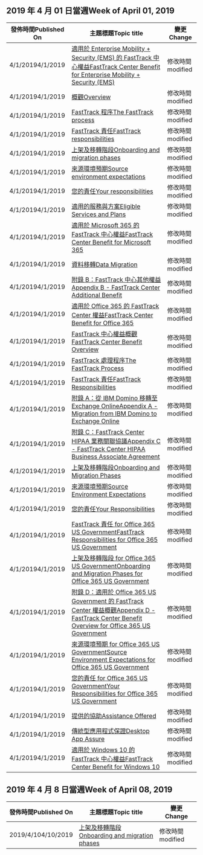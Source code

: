 <!-- This file is generated automatically each week. Changes made to this file will be overwritten.-->




## <a name="week-of-april-01-2019"></a><span data-ttu-id="ee718-101">2019 年 4 月 01 日當週</span><span class="sxs-lookup"><span data-stu-id="ee718-101">Week of April 01, 2019</span></span>


| <span data-ttu-id="ee718-102">發佈時間</span><span class="sxs-lookup"><span data-stu-id="ee718-102">Published On</span></span> |<span data-ttu-id="ee718-103">主題標題</span><span class="sxs-lookup"><span data-stu-id="ee718-103">Topic title</span></span> | <span data-ttu-id="ee718-104">變更</span><span class="sxs-lookup"><span data-stu-id="ee718-104">Change</span></span> |
|------|------------|--------|
| <span data-ttu-id="ee718-105">4/1/2019</span><span class="sxs-lookup"><span data-stu-id="ee718-105">4/1/2019</span></span> | [<span data-ttu-id="ee718-106">適用於 Enterprise Mobility + Security (EMS) 的 FastTrack 中心權益</span><span class="sxs-lookup"><span data-stu-id="ee718-106">FastTrack Center Benefit for Enterprise Mobility + Security (EMS)</span></span>](/FastTrack/ems-fasttrack-benefit-for-ems) | <span data-ttu-id="ee718-107">修改時間</span><span class="sxs-lookup"><span data-stu-id="ee718-107">modified</span></span> |
| <span data-ttu-id="ee718-108">4/1/2019</span><span class="sxs-lookup"><span data-stu-id="ee718-108">4/1/2019</span></span> | [<span data-ttu-id="ee718-109">概觀</span><span class="sxs-lookup"><span data-stu-id="ee718-109">Overview</span></span>](/FastTrack/ems-fasttrack-benefit-overview) | <span data-ttu-id="ee718-110">修改時間</span><span class="sxs-lookup"><span data-stu-id="ee718-110">modified</span></span> |
| <span data-ttu-id="ee718-111">4/1/2019</span><span class="sxs-lookup"><span data-stu-id="ee718-111">4/1/2019</span></span> | [<span data-ttu-id="ee718-112">FastTrack 程序</span><span class="sxs-lookup"><span data-stu-id="ee718-112">The FastTrack process</span></span>](/FastTrack/ems-fasttrack-process) | <span data-ttu-id="ee718-113">修改時間</span><span class="sxs-lookup"><span data-stu-id="ee718-113">modified</span></span> |
| <span data-ttu-id="ee718-114">4/1/2019</span><span class="sxs-lookup"><span data-stu-id="ee718-114">4/1/2019</span></span> | [<span data-ttu-id="ee718-115">FastTrack 責任</span><span class="sxs-lookup"><span data-stu-id="ee718-115">FastTrack responsibilities</span></span>](/FastTrack/ems-fasttrack-responsibilities) | <span data-ttu-id="ee718-116">修改時間</span><span class="sxs-lookup"><span data-stu-id="ee718-116">modified</span></span> |
| <span data-ttu-id="ee718-117">4/1/2019</span><span class="sxs-lookup"><span data-stu-id="ee718-117">4/1/2019</span></span> | [<span data-ttu-id="ee718-118">上架及移轉階段</span><span class="sxs-lookup"><span data-stu-id="ee718-118">Onboarding and migration phases</span></span>](/FastTrack/ems-onboarding-phases) | <span data-ttu-id="ee718-119">修改時間</span><span class="sxs-lookup"><span data-stu-id="ee718-119">modified</span></span> |
| <span data-ttu-id="ee718-120">4/1/2019</span><span class="sxs-lookup"><span data-stu-id="ee718-120">4/1/2019</span></span> | [<span data-ttu-id="ee718-121">來源環境預期</span><span class="sxs-lookup"><span data-stu-id="ee718-121">Source environment expectations</span></span>](/FastTrack/ems-source-environment-expectations) | <span data-ttu-id="ee718-122">修改時間</span><span class="sxs-lookup"><span data-stu-id="ee718-122">modified</span></span> |
| <span data-ttu-id="ee718-123">4/1/2019</span><span class="sxs-lookup"><span data-stu-id="ee718-123">4/1/2019</span></span> | [<span data-ttu-id="ee718-124">您的責任</span><span class="sxs-lookup"><span data-stu-id="ee718-124">Your responsibilities</span></span>](/FastTrack/ems-your-responsibilities) | <span data-ttu-id="ee718-125">修改時間</span><span class="sxs-lookup"><span data-stu-id="ee718-125">modified</span></span> |
| <span data-ttu-id="ee718-126">4/1/2019</span><span class="sxs-lookup"><span data-stu-id="ee718-126">4/1/2019</span></span> | [<span data-ttu-id="ee718-127">適用的服務與方案</span><span class="sxs-lookup"><span data-stu-id="ee718-127">Eligible Services and Plans</span></span>](/FastTrack/m365-eligible-services-and-plans) | <span data-ttu-id="ee718-128">修改時間</span><span class="sxs-lookup"><span data-stu-id="ee718-128">modified</span></span> |
| <span data-ttu-id="ee718-129">4/1/2019</span><span class="sxs-lookup"><span data-stu-id="ee718-129">4/1/2019</span></span> | [<span data-ttu-id="ee718-130">適用於 Microsoft 365 的 FastTrack 中心權益</span><span class="sxs-lookup"><span data-stu-id="ee718-130">FastTrack Center Benefit for Microsoft 365</span></span>](/FastTrack/m365-fasttrack-benefit-overview) | <span data-ttu-id="ee718-131">修改時間</span><span class="sxs-lookup"><span data-stu-id="ee718-131">modified</span></span> |
| <span data-ttu-id="ee718-132">4/1/2019</span><span class="sxs-lookup"><span data-stu-id="ee718-132">4/1/2019</span></span> | [<span data-ttu-id="ee718-133">資料移轉</span><span class="sxs-lookup"><span data-stu-id="ee718-133">Data Migration</span></span>](/FastTrack/o365-data-migration) | <span data-ttu-id="ee718-134">修改時間</span><span class="sxs-lookup"><span data-stu-id="ee718-134">modified</span></span> |
| <span data-ttu-id="ee718-135">4/1/2019</span><span class="sxs-lookup"><span data-stu-id="ee718-135">4/1/2019</span></span> | [<span data-ttu-id="ee718-136">附錄 B：FastTrack 中心其他權益</span><span class="sxs-lookup"><span data-stu-id="ee718-136">Appendix B - FastTrack Center Additional Benefit</span></span>](/FastTrack/o365-fasttrack-additional-benefits) | <span data-ttu-id="ee718-137">修改時間</span><span class="sxs-lookup"><span data-stu-id="ee718-137">modified</span></span> |
| <span data-ttu-id="ee718-138">4/1/2019</span><span class="sxs-lookup"><span data-stu-id="ee718-138">4/1/2019</span></span> | [<span data-ttu-id="ee718-139">適用於 Office 365 的 FastTrack Center 權益</span><span class="sxs-lookup"><span data-stu-id="ee718-139">FastTrack Center Benefit for Office 365</span></span>](/FastTrack/o365-fasttrack-benefit-for-office-365) | <span data-ttu-id="ee718-140">修改時間</span><span class="sxs-lookup"><span data-stu-id="ee718-140">modified</span></span> |
| <span data-ttu-id="ee718-141">4/1/2019</span><span class="sxs-lookup"><span data-stu-id="ee718-141">4/1/2019</span></span> | [<span data-ttu-id="ee718-142">FastTrack 中心權益概觀</span><span class="sxs-lookup"><span data-stu-id="ee718-142">FastTrack Center Benefit Overview</span></span>](/FastTrack/o365-fasttrack-benefit-overview) | <span data-ttu-id="ee718-143">修改時間</span><span class="sxs-lookup"><span data-stu-id="ee718-143">modified</span></span> |
| <span data-ttu-id="ee718-144">4/1/2019</span><span class="sxs-lookup"><span data-stu-id="ee718-144">4/1/2019</span></span> | [<span data-ttu-id="ee718-145">FastTrack 處理程序</span><span class="sxs-lookup"><span data-stu-id="ee718-145">The FastTrack Process</span></span>](/FastTrack/o365-fasttrack-process) | <span data-ttu-id="ee718-146">修改時間</span><span class="sxs-lookup"><span data-stu-id="ee718-146">modified</span></span> |
| <span data-ttu-id="ee718-147">4/1/2019</span><span class="sxs-lookup"><span data-stu-id="ee718-147">4/1/2019</span></span> | [<span data-ttu-id="ee718-148">FastTrack 責任</span><span class="sxs-lookup"><span data-stu-id="ee718-148">FastTrack Responsibilities</span></span>](/FastTrack/o365-fasttrack-responsibilities) | <span data-ttu-id="ee718-149">修改時間</span><span class="sxs-lookup"><span data-stu-id="ee718-149">modified</span></span> |
| <span data-ttu-id="ee718-150">4/1/2019</span><span class="sxs-lookup"><span data-stu-id="ee718-150">4/1/2019</span></span> | [<span data-ttu-id="ee718-151">附錄 A：從 IBM Domino 移轉至 Exchange Online</span><span class="sxs-lookup"><span data-stu-id="ee718-151">Appendix A - Migration from IBM Domino to Exchange Online</span></span>](/FastTrack/o365-from-ibm-domino-to-exchange-online) | <span data-ttu-id="ee718-152">修改時間</span><span class="sxs-lookup"><span data-stu-id="ee718-152">modified</span></span> |
| <span data-ttu-id="ee718-153">4/1/2019</span><span class="sxs-lookup"><span data-stu-id="ee718-153">4/1/2019</span></span> | [<span data-ttu-id="ee718-154">附錄 C：FastTrack Center HIPAA 業務關聯協議</span><span class="sxs-lookup"><span data-stu-id="ee718-154">Appendix C - FastTrack Center HIPAA Business Associate Agreement</span></span>](/FastTrack/o365-hipaa-business-associate-agreement) | <span data-ttu-id="ee718-155">修改時間</span><span class="sxs-lookup"><span data-stu-id="ee718-155">modified</span></span> |
| <span data-ttu-id="ee718-156">4/1/2019</span><span class="sxs-lookup"><span data-stu-id="ee718-156">4/1/2019</span></span> | [<span data-ttu-id="ee718-157">上架及移轉階段</span><span class="sxs-lookup"><span data-stu-id="ee718-157">Onboarding and Migration Phases</span></span>](/FastTrack/o365-onboarding-and-migration) | <span data-ttu-id="ee718-158">修改時間</span><span class="sxs-lookup"><span data-stu-id="ee718-158">modified</span></span> |
| <span data-ttu-id="ee718-159">4/1/2019</span><span class="sxs-lookup"><span data-stu-id="ee718-159">4/1/2019</span></span> | [<span data-ttu-id="ee718-160">來源環境預期</span><span class="sxs-lookup"><span data-stu-id="ee718-160">Source Environment Expectations</span></span>](/FastTrack/o365-source-environment-expectations) | <span data-ttu-id="ee718-161">修改時間</span><span class="sxs-lookup"><span data-stu-id="ee718-161">modified</span></span> |
| <span data-ttu-id="ee718-162">4/1/2019</span><span class="sxs-lookup"><span data-stu-id="ee718-162">4/1/2019</span></span> | [<span data-ttu-id="ee718-163">您的責任</span><span class="sxs-lookup"><span data-stu-id="ee718-163">Your Responsibilities</span></span>](/FastTrack/o365-your-responsibilities) | <span data-ttu-id="ee718-164">修改時間</span><span class="sxs-lookup"><span data-stu-id="ee718-164">modified</span></span> |
| <span data-ttu-id="ee718-165">4/1/2019</span><span class="sxs-lookup"><span data-stu-id="ee718-165">4/1/2019</span></span> | [<span data-ttu-id="ee718-166">FastTrack 責任 for Office 365 US Government</span><span class="sxs-lookup"><span data-stu-id="ee718-166">FastTrack Responsibilities for Office 365 US Government</span></span>](/FastTrack/us-gov-appendix-fasttrack-responsibilities) | <span data-ttu-id="ee718-167">修改時間</span><span class="sxs-lookup"><span data-stu-id="ee718-167">modified</span></span> |
| <span data-ttu-id="ee718-168">4/1/2019</span><span class="sxs-lookup"><span data-stu-id="ee718-168">4/1/2019</span></span> | [<span data-ttu-id="ee718-169">上架及移轉階段 for Office 365 US Government</span><span class="sxs-lookup"><span data-stu-id="ee718-169">Onboarding and Migration Phases for Office 365 US Government</span></span>](/FastTrack/us-gov-appendix-onboarding-and-migration) | <span data-ttu-id="ee718-170">修改時間</span><span class="sxs-lookup"><span data-stu-id="ee718-170">modified</span></span> |
| <span data-ttu-id="ee718-171">4/1/2019</span><span class="sxs-lookup"><span data-stu-id="ee718-171">4/1/2019</span></span> | [<span data-ttu-id="ee718-172">附錄 D：適用於 Office 365 US Government 的 FastTrack Center 權益概觀</span><span class="sxs-lookup"><span data-stu-id="ee718-172">Appendix D - FastTrack Center Benefit Overview for Office 365 US Government</span></span>](/FastTrack/us-gov-appendix-overview) | <span data-ttu-id="ee718-173">修改時間</span><span class="sxs-lookup"><span data-stu-id="ee718-173">modified</span></span> |
| <span data-ttu-id="ee718-174">4/1/2019</span><span class="sxs-lookup"><span data-stu-id="ee718-174">4/1/2019</span></span> | [<span data-ttu-id="ee718-175">來源環境預期 for Office 365 US Government</span><span class="sxs-lookup"><span data-stu-id="ee718-175">Source Environment Expectations for Office 365 US Government</span></span>](/FastTrack/us-gov-appendix-source-environment-expectations) | <span data-ttu-id="ee718-176">修改時間</span><span class="sxs-lookup"><span data-stu-id="ee718-176">modified</span></span> |
| <span data-ttu-id="ee718-177">4/1/2019</span><span class="sxs-lookup"><span data-stu-id="ee718-177">4/1/2019</span></span> | [<span data-ttu-id="ee718-178">您的責任 for Office 365 US Government</span><span class="sxs-lookup"><span data-stu-id="ee718-178">Your Responsibilities for Office 365 US Government</span></span>](/FastTrack/us-gov-appendix-your-responsibilities) | <span data-ttu-id="ee718-179">修改時間</span><span class="sxs-lookup"><span data-stu-id="ee718-179">modified</span></span> |
| <span data-ttu-id="ee718-180">4/1/2019</span><span class="sxs-lookup"><span data-stu-id="ee718-180">4/1/2019</span></span> | [<span data-ttu-id="ee718-181">提供的協助</span><span class="sxs-lookup"><span data-stu-id="ee718-181">Assistance Offered</span></span>](/FastTrack/win-10-daa-assistance-offered) | <span data-ttu-id="ee718-182">修改時間</span><span class="sxs-lookup"><span data-stu-id="ee718-182">modified</span></span> |
| <span data-ttu-id="ee718-183">4/1/2019</span><span class="sxs-lookup"><span data-stu-id="ee718-183">4/1/2019</span></span> | [<span data-ttu-id="ee718-184">傳統型應用程式保證</span><span class="sxs-lookup"><span data-stu-id="ee718-184">Desktop App Assure</span></span>](/FastTrack/win-10-desktop-app-assure) | <span data-ttu-id="ee718-185">修改時間</span><span class="sxs-lookup"><span data-stu-id="ee718-185">modified</span></span> |
| <span data-ttu-id="ee718-186">4/1/2019</span><span class="sxs-lookup"><span data-stu-id="ee718-186">4/1/2019</span></span> | [<span data-ttu-id="ee718-187">適用於 Windows 10 的 FastTrack 中心權益</span><span class="sxs-lookup"><span data-stu-id="ee718-187">FastTrack Center Benefit for Windows 10</span></span>](/FastTrack/win-10-fasttrack-benefit-for-windows-10) | <span data-ttu-id="ee718-188">修改時間</span><span class="sxs-lookup"><span data-stu-id="ee718-188">modified</span></span> |


## <a name="week-of-april-08-2019"></a><span data-ttu-id="ee718-189">2019 年 4 月 8 日當週</span><span class="sxs-lookup"><span data-stu-id="ee718-189">Week of April 08, 2019</span></span>


| <span data-ttu-id="ee718-190">發佈時間</span><span class="sxs-lookup"><span data-stu-id="ee718-190">Published On</span></span> |<span data-ttu-id="ee718-191">主題標題</span><span class="sxs-lookup"><span data-stu-id="ee718-191">Topic title</span></span> | <span data-ttu-id="ee718-192">變更</span><span class="sxs-lookup"><span data-stu-id="ee718-192">Change</span></span> |
|------|------------|--------|
| <span data-ttu-id="ee718-193">2019/4/10</span><span class="sxs-lookup"><span data-stu-id="ee718-193">4/10/2019</span></span> | [<span data-ttu-id="ee718-194">上架及移轉階段</span><span class="sxs-lookup"><span data-stu-id="ee718-194">Onboarding and migration phases</span></span>](/FastTrack/ems-onboarding-phases) | <span data-ttu-id="ee718-195">修改時間</span><span class="sxs-lookup"><span data-stu-id="ee718-195">modified</span></span> |
